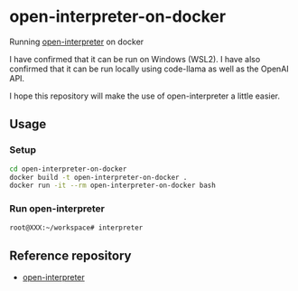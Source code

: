 # open-interpreter-on-docker

Running [open-interpreter](https://github.com/KillianLucas/open-interpreter) on docker

I have confirmed that it can be run on Windows (WSL2). I have also confirmed that it can be run locally using code-llama as well as the OpenAI API.

I hope this repository will make the use of open-interpreter a little easier.

## Usage

### Setup

```bash
cd open-interpreter-on-docker
docker build -t open-interpreter-on-docker .
docker run -it --rm open-interpreter-on-docker bash
```
### Run open-interpreter

```bash
root@XXX:~/workspace# interpreter
```

## Reference repository
- [open-interpreter](https://github.com/KillianLucas/open-interpreter)